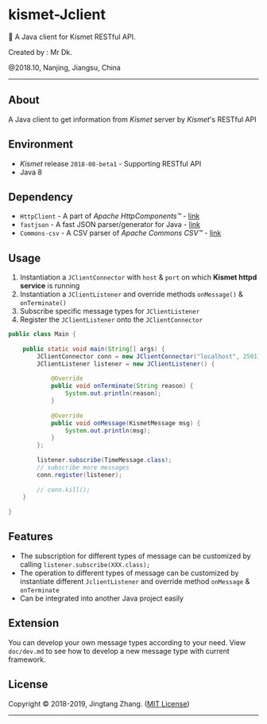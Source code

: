 # kismet-Jclient

🌉 A Java client for Kismet RESTful API.

Created by : Mr Dk.

@2018.10, Nanjing, Jiangsu, China

---

## About

A Java client to get information from *Kismet* server by *Kismet*'s RESTful API

## Environment

* *Kismet* release `2018-08-beta1` - Supporting RESTful API
* Java 8

## Dependency

* `HttpClient` - A part of *Apache HttpComponents&trade;* - [link](http://hc.apache.org/)
* `fastjson` - A fast JSON parser/generator for Java - [link](https://github.com/alibaba/fastjson/wiki)
* `Commons-csv` - A CSV parser of *Apache Commons CSV&trade;* - [link](https://commons.apache.org/proper/commons-csv/)

## Usage

1. Instantiation a `JClientConnector` with `host` & `port` on which **Kismet httpd service** is running
2. Instantiation a `JClientListener` and override methods `onMessage()` & `onTerminate()`
3. Subscribe specific message types for `JClientListener`
4. Register the `JClientListener` onto the `JClientConnector`

```java
public class Main {
    
    public static void main(String[] args) {
        JClientConnector conn = new JClientConnector("localhost", 2501);
        JClientListener listener = new JClientListener() {
            
            @Override
            public void onTerminate(String reason) {
                System.out.println(reason);
            }
        
            @Override
            public void onMessage(KismetMessage msg) {
                System.out.println(msg);
            }
        };
        
        listener.subscribe(TimeMessage.class);
        // subscribe more messages
        conn.register(listener);
        
        // conn.kill();
    }
    
}
```

## Features

* The subscription for different types of message can be customized by calling `listener.subscribe(XXX.class);`
* The operation to different types of message can be customized by instantiate different `JclientListener` and override method `onMessage` & `onTerminate`
* Can be integrated into another Java project easily

## Extension

You can develop your own message types according to your need. View `doc/dev.md` to see how to develop a new message type with current framework.

## License

Copyright © 2018-2019, Jingtang Zhang. ([MIT License](LICENSE))

---

